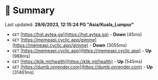 # 📖 Summary
Last updated: **29/6/2023, 12:15:24 PG "Asia/Kuala_Lumpur"**

- `GET` [https://hst.aytea.ga](https://hst.aytea.ga) - **Down** (45ms)
- `GET` [https://memeapi.cyclic.app/gimme](https://memeapi.cyclic.app/gimme) - **Down** (3055ms)
- `GET` [https://memeapi.cyclic.app](https://memeapi.cyclic.app) - **Up** (988ms)
- `GET` [https://klik.ml/health](https://klik.ml/health) - **Up** (545ms)
- `GET` [https://dumb.onrender.com](https://dumb.onrender.com) - **Up** (31461ms)

